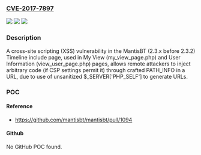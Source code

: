 ### [CVE-2017-7897](https://cve.mitre.org/cgi-bin/cvename.cgi?name=CVE-2017-7897)
![](https://img.shields.io/static/v1?label=Product&message=n%2Fa&color=blue)
![](https://img.shields.io/static/v1?label=Version&message=n%2Fa&color=blue)
![](https://img.shields.io/static/v1?label=Vulnerability&message=n%2Fa&color=brighgreen)

### Description

A cross-site scripting (XSS) vulnerability in the MantisBT (2.3.x before 2.3.2) Timeline include page, used in My View (my_view_page.php) and User Information (view_user_page.php) pages, allows remote attackers to inject arbitrary code (if CSP settings permit it) through crafted PATH_INFO in a URL, due to use of unsanitized $_SERVER['PHP_SELF'] to generate URLs.

### POC

#### Reference
- https://github.com/mantisbt/mantisbt/pull/1094

#### Github
No GitHub POC found.

